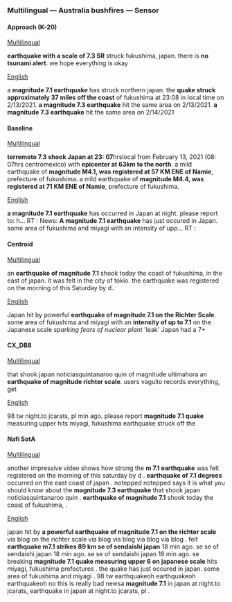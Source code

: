 ### Multilingual — Australia bushfires — Sensor



#### Approach (K-20)

<u>Multilingual</u>

**earthquake with a scale of 7.3 SR** struck fukushima, japan. there is **no tsunami alert**. we hope everything is okay

<u>English</u>

a **magnitude 7.1 earthquake** has struck northern japan. the **quake struck approximately 37 miles off the coast** of fukushima at 23:08 in local time on 2/13/2021. **a magnitude 7.3 earthquake** hit the same area on 2/13/2021. **a magnitude 7.3 earthquake** hit the same area on 2/14/2021



#### Baseline

<u>Multilingual</u>

**terremoto 7.3 shook Japan at 23: 07**hrslocal from February 13, 2021 (08: 07hrs centromexico) with **epicenter at 63km to the north**. a mild earthquake of **magnitude M4.1, was registered at 57 KM ENE of Namie**, prefecture of fukushima. a mild earthquake of **magnitude M4.4, was registered at 71 KM ENE of Namie**, prefecture of fukushima.

<u>English</u>

**a magnitude 7.1 earthquake** has occurred in Japan at night. please report to: h... RT : News: **A magnitude 7.1 earthquake** has just occured in Japan. some area of fukushima and miyagi with an intensity of upp... RT :



#### Centroid

<u>Multilingual</u>

an **earthquake of magnitude 7.1** shook today the coast of fukushima, in the east of japan. it was felt in the city of tokio. the earthquake was registered on the morning of this Saturday by d..

<u>English</u>

Japan hit by powerful **earthquake of magnitude 7.1 on the Richter Scale**. some area of fukushima and miyagi with an **intensity of up to 7.1** on the Japanese scale *sparking fears of nuclear plant* 'leak' Japan had a 7+



#### CX\_DB8

<u>Multilingual</u>

that shook japan noticiasquintanaroo quin of magnitude ultimahora an **earthquake of magnitude richter scale**. users vaguito records everything, get

<u>English</u>

98 tw night.to jcarats, pl min ago. please report **magnitude 7.1 quake** measuring upper hits miyagi, fukushima earthquake struck off the



#### Nafi SotA

<u>Multilingual</u>

another impressive video shows how strong the **m 7.1 earthquake** was felt registered on the morning of this saturday by d .
**earthquake of 7.1 degrees** occurred on the east coast of japan .
notepped notepped says it is what you should know about the **magnitude 7.3 earthquake** that shook japan noticiasquintanaroo quin .
**earthquake of magnitude 7.1** shook today the coast of fukushima, .

<u>English</u>

japan hit by **a powerful earthquake of magnitude 7.1 on the richter scale** via blog on the richter scale via blog via blog via blog via blog .
felt **earthquake m7.1 strikes 89 km se of sendaishi japan** 18 min ago. se se of sendaishi japan 18 min ago. se se of sendaishi japan 18 min ago. se
breaking **magnitude 7.1 quake measuring upper 6 on japanese scale** hits miyagi, fukushima prefectures .
the quake has just occured in japan. some area of fukushima and miyagi .
98 tw earthquakeoh earthquakeoh earthquakeoh no this is really bad newsa **magnitude 7.1** in japan at night.to jcarats, earthquake in japan at night.to jcarats, pl .
